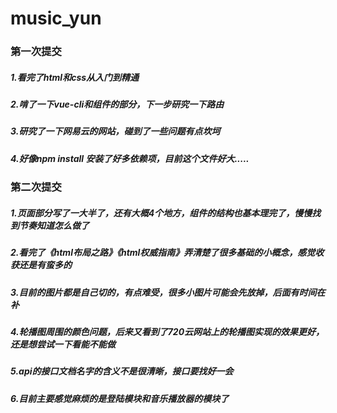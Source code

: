 # music_yun

### 第一次提交



##### 1.看完了html和css从入门到精通

##### 2.啃了一下vue-cli和组件的部分，下一步研究一下路由

##### 3.研究了一下网易云的网站，碰到了一些问题有点坎坷

##### 4.好像npm install 安装了好多依赖项，目前这个文件好大.....

### 第二次提交

##### 1.页面部分写了一大半了，还有大概4个地方，组件的结构也基本理完了，慢慢找到节奏知道怎么做了

##### 2.看完了《html布局之路》《html权威指南》弄清楚了很多基础的小概念，感觉收获还是有蛮多的

##### 3.目前的图片都是自己切的，有点难受，很多小图片可能会先放掉，后面有时间在补

##### 4.轮播图周围的颜色问题，后来又看到了720云网站上的轮播图实现的效果更好，还是想尝试一下看能不能做

##### 5.api的接口文档名字的含义不是很清晰，接口要找好一会

##### 6.目前主要感觉麻烦的是登陆模块和音乐播放器的模块了